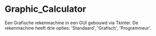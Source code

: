# Graphic_Calculator
Een Grafische rekenmachine in een GUI gebouwd via Tkinter. De rekenmachine heeft drie opties: 'Standaard', 'Grafisch', 'Programmeur'. 
